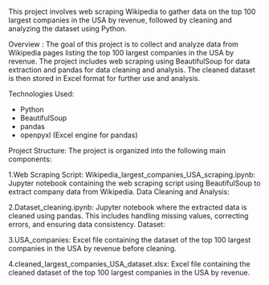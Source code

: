 This project involves web scraping Wikipedia to gather data on the top 100 largest companies in the USA by revenue, followed by cleaning and analyzing the dataset using Python.

Overview :
The goal of this project is to collect and analyze data from Wikipedia pages listing the top 100 largest companies in the USA by revenue. The project includes web scraping using BeautifulSoup for data extraction and pandas for data cleaning and analysis. The cleaned dataset is then stored in Excel format for further use and analysis.

Technologies Used:
- Python
- BeautifulSoup
- pandas
- openpyxl (Excel engine for pandas)
  
Project Structure:
The project is organized into the following main components:

1.Web Scraping Script:
Wikipedia_largest_companies_USA_scraping.ipynb: Jupyter notebook containing the web scraping script using BeautifulSoup to extract company data from Wikipedia.
Data Cleaning and Analysis:

2.Dataset_cleaning.ipynb: Jupyter notebook where the extracted data is cleaned using pandas. This includes handling missing values, correcting errors, and ensuring data consistency.
Dataset:

3.USA_companies: Excel file containing the dataset of the top 100 largest companies in the USA by revenue before cleaning.

4.cleaned_largest_companies_USA_dataset.xlsx: Excel file containing the cleaned dataset of the top 100 largest companies in the USA by revenue.
